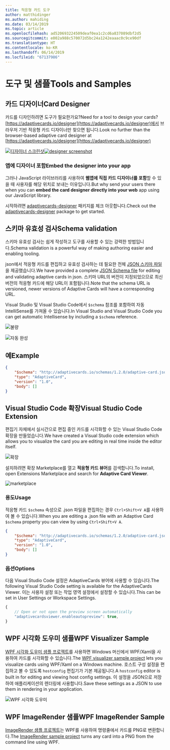 ```yaml
---
title: 적응형 카드 도구
author: matthidinger
ms.author: mahiding
ms.date: 03/14/2019
ms.topic: article
ms.openlocfilehash: ad520693224509deaf0ea1c2cd6a837089dbf2d5
ms.sourcegitcommit: e002a988c570072d5bc24a1242eaaac0c9ce90df
ms.translationtype: HT
ms.contentlocale: ko-KR
ms.lasthandoff: 06/14/2019
ms.locfileid: "67137986"
---
```

# <a name="tools-and-samples"></a><span data-ttu-id="d4075-102">도구 및 샘플</span><span class="sxs-lookup"><span data-stu-id="d4075-102">Tools and Samples</span></span>

## <a name="card-designer"></a><span data-ttu-id="d4075-103">카드 디자이너</span><span class="sxs-lookup"><span data-stu-id="d4075-103">Card Designer</span></span> 

<span data-ttu-id="d4075-104">카드를 디자인하려면 도구가 필요한가요?</span><span class="sxs-lookup"><span data-stu-id="d4075-104">Need for a tool to design your cards?</span></span> <span data-ttu-id="d4075-105">[https://adaptivecards.io/designer](https://adaptivecards.io/designer)에서 브라우저 기반 적응형 카드 디자이너만 찾으면 됩니다.</span><span class="sxs-lookup"><span data-stu-id="d4075-105">Look no further than the browser-based adaptive card designer at [https://adaptivecards.io/designer](https://adaptivecards.io/designer)</span></span>

<span data-ttu-id="d4075-106">[![디자이너 스크린샷](media/tools/designer.jpg)](https://adaptivecards.io/designer)</span><span class="sxs-lookup"><span data-stu-id="d4075-106">[![designer screenshot](media/tools/designer.jpg)](https://adaptivecards.io/designer)</span></span>

### <a name="embed-the-designer-into-your-app"></a><span data-ttu-id="d4075-107">앱에 디자이너 포함</span><span class="sxs-lookup"><span data-stu-id="d4075-107">Embed the designer into your app</span></span>

<span data-ttu-id="d4075-108">그러나 JavaScript 라이브러리를 사용하여 **웹앱에 직접 카드 디자이너를 포함**할 수 있을 때 사용자를 해당 위치로 보내는 이유입니다.</span><span class="sxs-lookup"><span data-stu-id="d4075-108">But why send your users there when you can **embed the card designer directly into your web** app using our JavaScript library.</span></span> 

<span data-ttu-id="d4075-109">시작하려면 [adaptivecards-designer](https://npmjs.com/adaptivecards-designer) 패키지를 체크 아웃합니다.</span><span class="sxs-lookup"><span data-stu-id="d4075-109">Check out the [adaptivecards-designer](https://npmjs.com/adaptivecards-designer) package to get started.</span></span>

## <a name="schema-validation"></a><span data-ttu-id="d4075-110">스키마 유효성 검사</span><span class="sxs-lookup"><span data-stu-id="d4075-110">Schema validation</span></span>

<span data-ttu-id="d4075-111">스키마 유효성 검사는 쉽게 작성하고 도구를 사용할 수 있는 강력한 방법입니다.</span><span class="sxs-lookup"><span data-stu-id="d4075-111">Schema validation is a powerful way of making authoring easier and enabling tooling.</span></span>

<span data-ttu-id="d4075-112">json에서 적응형 카드를 편집하고 유효성 검사하는 데 필요한 전체 [JSON 스키마 파일](http://adaptivecards.io/schemas/1.2.0/adaptive-card.json)을 제공했습니다.</span><span class="sxs-lookup"><span data-stu-id="d4075-112">We have provided a complete [JSON Schema file](http://adaptivecards.io/schemas/1.2.0/adaptive-card.json) for editing and validating adaptive cards in json.</span></span> <span data-ttu-id="d4075-113">스키마 URL의 버전이 지정되었으므로 최신 버전의 적응형 카드에 해당 URL이 포함됩니다.</span><span class="sxs-lookup"><span data-stu-id="d4075-113">Note that the schema URL is versioned, newer versions of Adaptive Cards will have a corresponding URL.</span></span>

<span data-ttu-id="d4075-114">Visual Studio 및 Visual Studio Code에서 `$schema` 참조를 포함하여 자동 IntelliSense를 가져올 수 있습니다.</span><span class="sxs-lookup"><span data-stu-id="d4075-114">In Visual Studio and Visual Studio Code you can get automatic Intellisense by including a `$schema` reference.</span></span>

![불량](media/tools/invalidjson1.png)

![자동 완성](media/tools/autocomplete.png)

## <a name="example"></a><span data-ttu-id="d4075-117">예</span><span class="sxs-lookup"><span data-stu-id="d4075-117">Example</span></span>

```json
{
    "$schema": "http://adaptivecards.io/schemas/1.2.0/adaptive-card.json",
    "type": "AdaptiveCard",
    "version": "1.0",
    "body": []
}
```

## <a name="visual-studio-code-extension"></a><span data-ttu-id="d4075-118">Visual Studio Code 확장</span><span class="sxs-lookup"><span data-stu-id="d4075-118">Visual Studio Code Extension</span></span>

<span data-ttu-id="d4075-119">편집기 자체에서 실시간으로 편집 중인 카드를 시각화할 수 있는 Visual Studio Code 확장을 만들었습니다.</span><span class="sxs-lookup"><span data-stu-id="d4075-119">We have created a Visual Studio code extension which allows you to visualize the card you are editing in real time inside the editor itself.</span></span> 

![확장](media/tools/vscode-extension.png)

<span data-ttu-id="d4075-121">설치하려면 확장 Marketplace를 열고 **적응형 카드 뷰어**를 검색합니다.</span><span class="sxs-lookup"><span data-stu-id="d4075-121">To install, open Extensions Marketplace and search for **Adaptive Card Viewer**.</span></span>

![marketplace](media/tools/vscode-extension-marketplace.png)

### <a name="usage"></a><span data-ttu-id="d4075-123">용도</span><span class="sxs-lookup"><span data-stu-id="d4075-123">Usage</span></span>

<span data-ttu-id="d4075-124">적응형 카드 `$schema` 속성으로 .json 파일을 편집하는 경우 `Ctrl+Shift+V A`를 사용하여 볼 수 있습니다.</span><span class="sxs-lookup"><span data-stu-id="d4075-124">When you are editing a .json file with an Adaptive Card `$schema` property you can view by using `Ctrl+Shift+V A`.</span></span>
```json
{
    "$schema": "http://adaptivecards.io/schemas/1.2.0/adaptive-card.json",
    "type": "AdaptiveCard",
    "version": "1.0",
    "body": []
}
```

### <a name="options"></a><span data-ttu-id="d4075-125">옵션</span><span class="sxs-lookup"><span data-stu-id="d4075-125">Options</span></span>

<span data-ttu-id="d4075-126">다음 Visual Studio Code 설정은 AdaptiveCards 뷰어에 사용할 수 있습니다.</span><span class="sxs-lookup"><span data-stu-id="d4075-126">The following Visual Studio Code setting is available for the AdaptiveCards Viewer.</span></span> <span data-ttu-id="d4075-127">이는 사용자 설정 또는 작업 영역 설정에서 설정할 수 있습니다.</span><span class="sxs-lookup"><span data-stu-id="d4075-127">This can be set in User Settings or Workspace Settings.</span></span>

```js
{
    // Open or not open the preview screen automatically
    "adaptivecardsviewer.enableautopreview": true,
}
```

## <a name="wpf-visualizer-sample"></a><span data-ttu-id="d4075-128">WPF 시각화 도우미 샘플</span><span class="sxs-lookup"><span data-stu-id="d4075-128">WPF Visualizer Sample</span></span>

<span data-ttu-id="d4075-129">[WPF 시각화 도우미 샘플 프로젝트](https://github.com/Microsoft/AdaptiveCards/tree/master/source/dotnet/Samples/WPFVisualizer)를 사용하면 Windows 머신에서 WPF/Xaml을 사용하여 카드를 시각화할 수 있습니다.</span><span class="sxs-lookup"><span data-stu-id="d4075-129">The [WPF visualizer sample project](https://github.com/Microsoft/AdaptiveCards/tree/master/source/dotnet/Samples/WPFVisualizer) lets you visualize cards using WPF/Xaml on a Windows machine.</span></span>  <span data-ttu-id="d4075-130">호스트 구성 설정을 편집하고 볼 수 있도록 `hostconfig` 편집기가 기본 제공됩니다.</span><span class="sxs-lookup"><span data-stu-id="d4075-130">A `hostconfig` editor is built in for editing and viewing host config settings.</span></span> <span data-ttu-id="d4075-131">이 설정을 JSON으로 저장하여 애플리케이션의 렌더링에 사용합니다.</span><span class="sxs-lookup"><span data-stu-id="d4075-131">Save these settings as a JSON to use them in rendering in your application.</span></span>

![WPF 시각화 도우미](media/tools/wpfvisualizer.png)

## <a name="wpf-imagerender-sample"></a><span data-ttu-id="d4075-133">WPF ImageRender 샘플</span><span class="sxs-lookup"><span data-stu-id="d4075-133">WPF ImageRender Sample</span></span>

<span data-ttu-id="d4075-134">[ImageRender 샘플 프로젝트](https://github.com/Microsoft/AdaptiveCards/tree/master/source/dotnet/Samples/AdaptiveCards.Sample.ImageRender)는 WPF를 사용하여 명령줄에서 카드를 PNG로 변환합니다.</span><span class="sxs-lookup"><span data-stu-id="d4075-134">The [ImageRender sample project](https://github.com/Microsoft/AdaptiveCards/tree/master/source/dotnet/Samples/AdaptiveCards.Sample.ImageRender) turns any card into a PNG from the command line using WPF.</span></span> 
